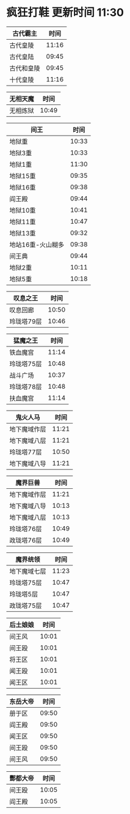 # 疯狂打鞋 更新时间 11:30

| 古代霸主   | 时间    |
|--------|-------|
| 古代皇陵 | 11:16 |
| 古代皇陆 | 09:45 |
| 古代和皇陵 | 09:45 |
| 十代皇陵 | 11:16 |

| 无相天魔   | 时间    |
|--------|-------|
| 无相炼狱 | 10:49 |

| 间王   | 时间    |
|--------|-------|
| 地狱重 | 10:33 |
| 地狱3重 | 10:33 |
| 地狱1重 | 11:30 |
| 地狱15重 | 09:35 |
| 地狱16重 | 09:38 |
| 阎王殿 | 09:44 |
| 地狱10重 | 10:41 |
| 地狱11重 | 10:47 |
| 地狱13重 | 09:32 |
| 地站16重-火山糊多 | 09:38 |
| 间王典 | 09:44 |
| 地狱2重 | 10:11 |
| 地狱5重 | 10:18 |

| 叹息之王   | 时间    |
|--------|-------|
| 叹息回廊 | 10:50 |
| 玲珑塔79层 | 10:46 |

| 猛魔之王   | 时间    |
|--------|-------|
| 铁血魔宫 | 11:14 |
| 玲珑塔75层 | 10:48 |
| 战斗广场 | 10:37 |
| 玲珑塔78层 | 10:48 |
| 扶血魔宫 | 11:14 |

| 鬼火人马   | 时间    |
|--------|-------|
| 地下魔域作层 | 11:21 |
| 地下魔域八层 | 11:21 |
| 玲珑塔77层 | 10:50 |
| 地下魔域八导 | 11:21 |

| 魔界巨兽   | 时间    |
|--------|-------|
| 地下魔域作层 | 11:21 |
| 地下魔域八导 | 10:13 |
| 地下魔域八层 | 10:13 |
| 玲珑塔76层 | 10:49 |
| 政珑塔76层 | 10:49 |

| 魔界统领   | 时间    |
|--------|-------|
| 地下魔域七层 | 11:23 |
| 玲珑塔75层 | 10:47 |
| 玲珑塔5层 | 10:47 |
| 政珑塔75层 | 10:47 |

| 后土娘娘   | 时间    |
|--------|-------|
| 间王风 | 10:01 |
| 间王殴 | 10:01 |
| 将王区 | 10:01 |
| 闻王殴 | 10:01 |
| 闻王区 | 10:01 |

| 东岳大帝   | 时间    |
|--------|-------|
| 册于区 | 09:50 |
| 阎王殿 | 09:50 |
| 闻王区 | 09:50 |
| 间王殴 | 09:50 |
| 间王风 | 09:50 |

| 酆都大帝   | 时间    |
|--------|-------|
| 间王殴 | 10:05 |
| 阎王殿 | 10:05 |